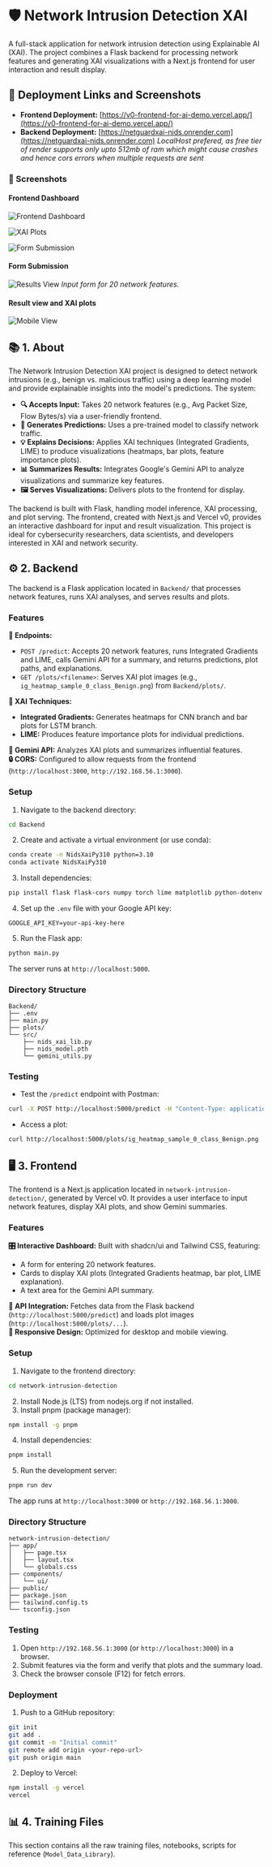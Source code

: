 # 🛡️ Network Intrusion Detection XAI

A full-stack application for network intrusion detection using Explainable AI (XAI). The project combines a Flask backend for processing network features and generating XAI visualizations with a Next.js frontend for user interaction and result display.

## 🔗 Deployment Links and Screenshots

- **Frontend Deployment:** [https://v0-frontend-for-ai-demo.vercel.app/](https://v0-frontend-for-ai-demo.vercel.app/)
- **Backend Deployment:** [https://netguardxai-nids.onrender.com](https://netguardxai-nids.onrender.com) 
*LocalHost prefered, as free tier of render supports only upto 512mb of ram which might cause crashes and hence cors errors when multiple requests are sent*

### 📸 Screenshots

#### Frontend Dashboard
![Frontend Dashboard](https://imgur.com/dRKhUDL.png)

![XAI Plots](https://imgur.com/rHcKDHf.png)

![Form Submission](https://imgur.com/iF0Cq3o.png)

#### Form Submission
![Results View](https://imgur.com/r2AMVxx.png)
*Input form for 20 network features.*

#### Result view and XAI plots
![Mobile View](https://imgur.com/wcH8Ged.png)

## 📚 1. About

The Network Intrusion Detection XAI project is designed to detect network intrusions (e.g., benign vs. malicious traffic) using a deep learning model and provide explainable insights into the model's predictions. The system:

- **🔍 Accepts Input:** Takes 20 network features (e.g., Avg Packet Size, Flow Bytes/s) via a user-friendly frontend.
- **🧠 Generates Predictions:** Uses a pre-trained model to classify network traffic.
- **💡 Explains Decisions:** Applies XAI techniques (Integrated Gradients, LIME) to produce visualizations (heatmaps, bar plots, feature importance plots).
- **📊 Summarizes Results:** Integrates Google's Gemini API to analyze visualizations and summarize key features.
- **🖼️ Serves Visualizations:** Delivers plots to the frontend for display.

The backend is built with Flask, handling model inference, XAI processing, and plot serving. The frontend, created with Next.js and Vercel v0, provides an interactive dashboard for input and result visualization. This project is ideal for cybersecurity researchers, data scientists, and developers interested in XAI and network security.

## ⚙️ 2. Backend

The backend is a Flask application located in `Backend/` that processes network features, runs XAI analyses, and serves results and plots.

### Features

**🔌 Endpoints:**
- `POST /predict`: Accepts 20 network features, runs Integrated Gradients and LIME, calls Gemini API for a summary, and returns predictions, plot paths, and explanations.
- `GET /plots/<filename>`: Serves XAI plot images (e.g., `ig_heatmap_sample_0_class_Benign.png`) from `Backend/plots/`.

**🧪 XAI Techniques:**
- **Integrated Gradients:** Generates heatmaps for CNN branch and bar plots for LSTM branch.
- **LIME:** Produces feature importance plots for individual predictions.

**🤖 Gemini API:** Analyzes XAI plots and summarizes influential features.  
**🔒 CORS:** Configured to allow requests from the frontend (`http://localhost:3000`, `http://192.168.56.1:3000`).

### Setup

1. Navigate to the backend directory:
```bash
cd Backend
```

2. Create and activate a virtual environment (or use conda):
```bash
conda create -n NidsXaiPy310 python=3.10
conda activate NidsXaiPy310
```

3. Install dependencies:
```bash
pip install flask flask-cors numpy torch lime matplotlib python-dotenv
```

4. Set up the `.env` file with your Google API key:
```
GOOGLE_API_KEY=your-api-key-here
```

5. Run the Flask app:
```bash
python main.py
```

The server runs at `http://localhost:5000`.

### Directory Structure
```
Backend/
├── .env
├── main.py
├── plots/
└── src/
    ├── nids_xai_lib.py
    ├── nids_model.pth
    └── gemini_utils.py
```

### Testing

- Test the `/predict` endpoint with Postman:
```bash
curl -X POST http://localhost:5000/predict -H "Content-Type: application/json" -d '{"Avg Packet Size": 120.0, ...}'
```

- Access a plot:
```bash
curl http://localhost:5000/plots/ig_heatmap_sample_0_class_Benign.png
```

## 🖥️ 3. Frontend

The frontend is a Next.js application located in `network-intrusion-detection/`, generated by Vercel v0. It provides a user interface to input network features, display XAI plots, and show Gemini summaries.

### Features

**🎛️ Interactive Dashboard:** Built with shadcn/ui and Tailwind CSS, featuring:
- A form for entering 20 network features.
- Cards to display XAI plots (Integrated Gradients heatmap, bar plot, LIME explanation).
- A text area for the Gemini API summary.

**🔄 API Integration:** Fetches data from the Flask backend (`http://localhost:5000/predict`) and loads plot images (`http://localhost:5000/plots/...`).  
**📱 Responsive Design:** Optimized for desktop and mobile viewing.

### Setup

1. Navigate to the frontend directory:
```bash
cd network-intrusion-detection
```

2. Install Node.js (LTS) from nodejs.org if not installed.
3. Install pnpm (package manager):
```bash
npm install -g pnpm
```

4. Install dependencies:
```bash
pnpm install
```

5. Run the development server:
```bash
pnpm run dev
```

The app runs at `http://localhost:3000` or `http://192.168.56.1:3000`.

### Directory Structure
```
network-intrusion-detection/
├── app/
│   ├── page.tsx
│   ├── layout.tsx
│   └── globals.css
├── components/
│   └── ui/
├── public/
├── package.json
├── tailwind.config.ts
└── tsconfig.json
```

### Testing

1. Open `http://192.168.56.1:3000` (or `http://localhost:3000`) in a browser.
2. Submit features via the form and verify that plots and the summary load.
3. Check the browser console (F12) for fetch errors.

### Deployment

1. Push to a GitHub repository:
```bash
git init
git add .
git commit -m "Initial commit"
git remote add origin <your-repo-url>
git push origin main
```

2. Deploy to Vercel:
```bash
npm install -g vercel
vercel
```

## 📊 4. Training Files

This section contains all the raw training files, notebooks, scripts for reference (`Model_Data_Library`).
